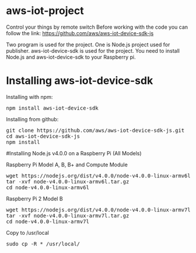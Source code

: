# aws-iot-project
Control your things by remote switch
Before working with the code you can follow the link: 
https://github.com/aws/aws-iot-device-sdk-js

Two program is used for the project. One is Node.js project used for publisher. aws-iot-device-sdk is used for the project.
You need to install Node.js and aws-iot-device-sdk to your Raspberry pi.

# Installing aws-iot-device-sdk

Installing with npm:
<pre>
npm install aws-iot-device-sdk
</pre>
<p strong>Installing from github:</p>
<pre>
git clone https://github.com/aws/aws-iot-device-sdk-js.git
cd aws-iot-device-sdk-js
npm install
</pre>

#Installing Node.js v4.0.0 on a Raspberry Pi (All Models)

Raspberry Pi Model A, B, B+ and Compute Module
<pre>
wget https://nodejs.org/dist/v4.0.0/node-v4.0.0-linux-armv6l.tar.gz
tar -xvf node-v4.0.0-linux-armv6l.tar.gz
cd node-v4.0.0-linux-armv6l
</pre>

Raspberry Pi 2 Model B
<pre>
wget https://nodejs.org/dist/v4.0.0/node-v4.0.0-linux-armv7l.tar.gz
tar -xvf node-v4.0.0-linux-armv7l.tar.gz
cd node-v4.0.0-linux-armv7l
</pre>

Copy to /usr/local
<pre>
sudo cp -R * /usr/local/
</pre>
